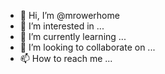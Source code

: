 - 👋 Hi, I’m @mrowerhome
- 👀 I’m interested in ...
- 🌱 I’m currently learning ...
- 💞️ I’m looking to collaborate on ...
- 📫 How to reach me ...

<!---
mrowerhome/mrowerhome is a ✨ special ✨ repository because its `README.md` (this file) appears on your GitHub profile.
You can click the Preview link to take a look at your changes.
--->
